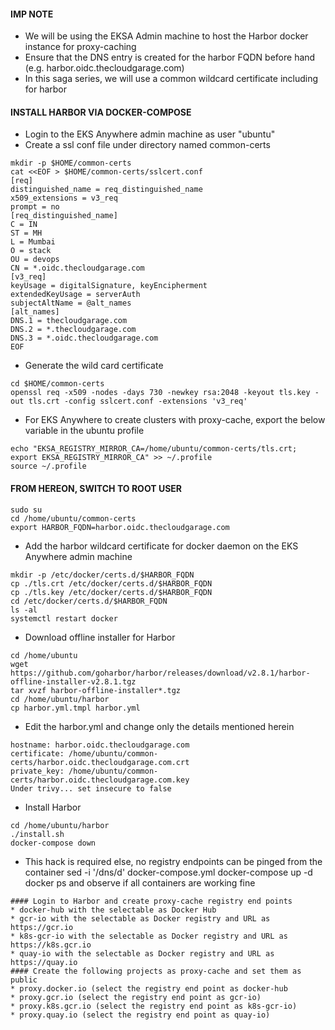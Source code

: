 #### IMP NOTE
* We will be using the EKSA Admin machine to host the Harbor docker instance for proxy-caching
* Ensure that the DNS entry is created for the harbor FQDN before hand (e.g. harbor.oidc.thecloudgarage.com)
* In this saga series, we will use a common wildcard certificate including for harbor

#### INSTALL HARBOR VIA DOCKER-COMPOSE
* Login to the EKS Anywhere admin machine as user "ubuntu"
* Create a ssl conf file under directory named common-certs
```
mkdir -p $HOME/common-certs
cat <<EOF > $HOME/common-certs/sslcert.conf
[req]
distinguished_name = req_distinguished_name
x509_extensions = v3_req
prompt = no
[req_distinguished_name]
C = IN
ST = MH
L = Mumbai
O = stack
OU = devops
CN = *.oidc.thecloudgarage.com
[v3_req]
keyUsage = digitalSignature, keyEncipherment
extendedKeyUsage = serverAuth
subjectAltName = @alt_names
[alt_names]
DNS.1 = thecloudgarage.com
DNS.2 = *.thecloudgarage.com
DNS.3 = *.oidc.thecloudgarage.com
EOF
```
* Generate the wild card certificate
```
cd $HOME/common-certs
openssl req -x509 -nodes -days 730 -newkey rsa:2048 -keyout tls.key -out tls.crt -config sslcert.conf -extensions 'v3_req'
```
* For EKS Anywhere to create clusters with proxy-cache, export the below variable in the ubuntu profile
```
echo "EKSA_REGISTRY_MIRROR_CA=/home/ubuntu/common-certs/tls.crt; export EKSA_REGISTRY_MIRROR_CA" >> ~/.profile
source ~/.profile
```
#### FROM HEREON, SWITCH TO ROOT USER
```
sudo su
cd /home/ubuntu/common-certs
export HARBOR_FQDN=harbor.oidc.thecloudgarage.com
```
* Add the harbor wildcard certificate for docker daemon on the EKS Anywhere admin machine
```
mkdir -p /etc/docker/certs.d/$HARBOR_FQDN
cp ./tls.crt /etc/docker/certs.d/$HARBOR_FQDN
cp ./tls.key /etc/docker/certs.d/$HARBOR_FQDN
cd /etc/docker/certs.d/$HARBOR_FQDN
ls -al
systemctl restart docker
```
* Download offline installer for Harbor
```
cd /home/ubuntu
wget https://github.com/goharbor/harbor/releases/download/v2.8.1/harbor-offline-installer-v2.8.1.tgz
tar xvzf harbor-offline-installer*.tgz
cd /home/ubuntu/harbor
cp harbor.yml.tmpl harbor.yml
```
* Edit the harbor.yml and change only the details mentioned herein
```
hostname: harbor.oidc.thecloudgarage.com
certificate: /home/ubuntu/common-certs/harbor.oidc.thecloudgarage.com.crt
private_key: /home/ubuntu/common-certs/harbor.oidc.thecloudgarage.com.key
Under trivy... set insecure to false
```
* Install Harbor
```
cd /home/ubuntu/harbor
./install.sh
docker-compose down
```
* This hack is required else, no registry endpoints can be pinged from the container
sed -i '/dns/d' docker-compose.yml
docker-compose up -d
docker ps and observe if all containers are working fine
```
#### Login to Harbor and create proxy-cache registry end points
* docker-hub with the selectable as Docker Hub
* gcr-io with the selectable as Docker registry and URL as https://gcr.io
* k8s-gcr-io with the selectable as Docker registry and URL as https://k8s.gcr.io
* quay-io with the selectable as Docker registry and URL as https://quay.io
#### Create the following projects as proxy-cache and set them as public
* proxy.docker.io (select the registry end point as docker-hub
* proxy.gcr.io (select the registry end point as gcr-io)
* proxy.k8s.gcr.io (select the registry end point as k8s-gcr-io)
* proxy.quay.io (select the registry end point as quay-io)
